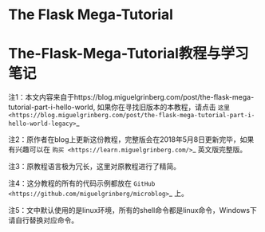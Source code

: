 # The Flask Mega-Tutorial

The-Flask-Mega-Tutorial教程与学习笔记
===================================================

注1：本文内容来自于https://blog.miguelgrinberg.com/post/the-flask-mega-tutorial-part-i-hello-world, 如果你在寻找旧版本的本教程，请点击 `这里 <https://blog.miguelgrinberg.com/post/the-flask-mega-tutorial-part-i-hello-world-legacy>`_

注2：原作者在blog上更新这份教程，完整版会在2018年5月8日更新完毕，如果有兴趣可以在 `购买 <https://learn.miguelgrinberg.com/>`_ 英文版完整版。

注3：原教程语言极为冗长，这里对原教程进行了精简。

注4：这分教程的所有的代码示例都放在 `GitHub <https://github.com/miguelgrinberg/microblog>`_ 上。

注5：文中默认使用的是linux环境，所有的shell命令都是linux命令，Windows下请自行替换对应命令。

